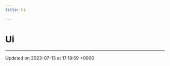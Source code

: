 ```yaml
---
title: Ui

---
```


# Ui








-------------------------------

Updated on 2023-07-13 at 17:18:59 +0000